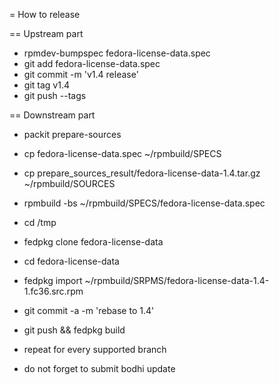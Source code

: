 = How to release

== Upstream part

 * rpmdev-bumpspec fedora-license-data.spec
 * git add fedora-license-data.spec
 * git commit -m 'v1.4 release'
 * git tag v1.4
 * git push --tags

== Downstream part

 * packit prepare-sources
 * cp fedora-license-data.spec ~/rpmbuild/SPECS
 * cp prepare_sources_result/fedora-license-data-1.4.tar.gz ~/rpmbuild/SOURCES
 * rpmbuild -bs ~/rpmbuild/SPECS/fedora-license-data.spec

 * cd /tmp
 * fedpkg clone fedora-license-data
 * cd fedora-license-data
 * fedpkg import ~/rpmbuild/SRPMS/fedora-license-data-1.4-1.fc36.src.rpm
 * git commit -a -m 'rebase to 1.4'
 * git push && fedpkg build
 * repeat for every supported branch
 * do not forget to submit bodhi update
